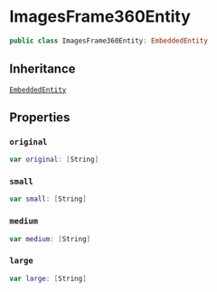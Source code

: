 # ImagesFrame360Entity

``` swift
public class ImagesFrame360Entity: EmbeddedEntity
```

## Inheritance

[`EmbeddedEntity`](EmbeddedEntity)

## Properties

### `original`

``` swift
var original: [String]
```

### `small`

``` swift
var small: [String]
```

### `medium`

``` swift
var medium: [String]
```

### `large`

``` swift
var large: [String]
```
